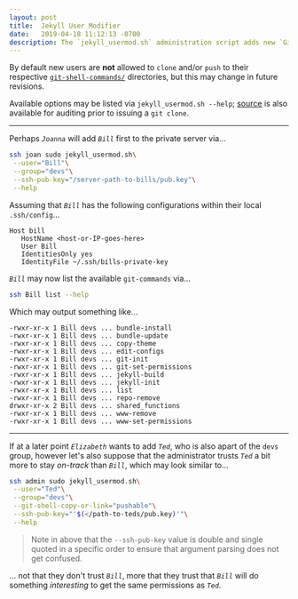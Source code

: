 ```yaml
---
layout: post
title:  Jekyll User Modifier
date:   2019-04-18 11:12:13 -0700
description: The `jekyll_usermod.sh` administration script adds new `Git`/`Jekyll` users to private server
---
```



By default new users are __not__ allowed to `clone` and/or `push` to their respective [`git-shell-commands/`][git-shell-commands_source] directories, but this may change in future revisions.


Available options may be listed via `jekyll_usermod.sh --help`; [source][jekyll-usermod_source] is also available for auditing prior to issuing a `git clone`.


___


Perhaps _`Joanna`_ will add _`Bill`_ first to the private server via...


```bash
ssh joan sudo jekyll_usermod.sh\
 --user="Bill"\
 --group="devs"\
 --ssh-pub-key="/server-path-to-bills/pub.key"\
 --help
```


Assuming that _`Bill`_ has the following configurations within their local `.ssh/config`...


```
Host bill
   HostName <host-or-IP-goes-here>
   User Bill
   IdentitiesOnly yes
   IdentityFile ~/.ssh/bills-private-key
```

_`Bill`_ may now list the available `git-commands` via...


```bash
ssh Bill list --help
```


Which may output something like...


```
-rwxr-xr-x 1 Bill devs ... bundle-install
-rwxr-xr-x 1 Bill devs ... bundle-update
-rwxr-xr-x 1 Bill devs ... copy-theme
-rwxr-xr-x 1 Bill devs ... edit-configs
-rwxr-xr-x 1 Bill devs ... git-init
-rwxr-xr-x 1 Bill devs ... git-set-permissions
-rwxr-xr-x 1 Bill devs ... jekyll-build
-rwxr-xr-x 1 Bill devs ... jekyll-init
-rwxr-xr-x 1 Bill devs ... list
-rwxr-xr-x 1 Bill devs ... repo-remove
drwxr-xr-x 2 Bill devs ... shared_functions
-rwxr-xr-x 1 Bill devs ... www-remove
-rwxr-xr-x 1 Bill devs ... www-set-permissions
```


-------


If at a later point _`Elizabeth`_ wants to add _`Ted`_, who is also apart of the `devs` group, however let's also suppose that the administrator trusts _`Ted`_ a bit more to stay _on-track_ than _`Bill`_, which may look similar to...


```bash
ssh admin sudo jekyll_usermod.sh\
 --user="Ted"\
 --group="devs"\
 --git-shell-copy-or-link="pushable"\
 --ssh-pub-key="'$(</path-to-teds/pub.key)'"\
 --help
```


> Note in above that the `--ssh-pub-key` value is double and single quoted in a specific order to ensure that argument parsing does not get confused.


... not that they don't trust _`Bill`_, more that they trust that _`Bill`_ will do something _interesting_ to get the same permissions as _`Ted`_.


[git-shell-commands_source]: https://github.com/S0AndS0/Jekyll_Admin/tree/master/git_shell_commands
[jekyll-usermod_source]: https://github.com/S0AndS0/Jekyll_Admin/blob/master/jekyll_usermod.sh
